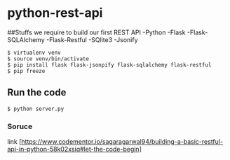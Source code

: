 # python-rest-api





##Stuffs we require to build our first REST API
-Python
-Flask
-Flask-SQLAlchemy
-Flask-Restful
-SQlite3
-Jsonify



```
$ virtualenv venv
$ source venv/bin/activate
$ pip install flask flask-jsonpify flask-sqlalchemy flask-restful
$ pip freeze

```

## Run the code 

```
$ python server.py
```




### Soruce 
link [https://www.codementor.io/sagaragarwal94/building-a-basic-restful-api-in-python-58k02xsiq#let-the-code-begin]
